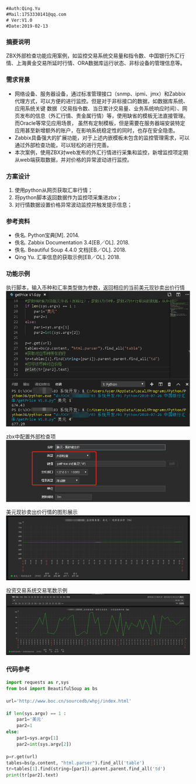 ```shell
#Auth:Qing.Yu
#Mail:1753330141@qq.com
# Ver:V1.0
#Date:2019-02-13
```

### 摘要说明
ZBX外部检查功能应用案例，如监控交易系统交易量和指令数、中国银行外汇行情、上海黄金交易所延时行情、ORA数据库运行状态、非标设备的管理信息等。

### 需求背景
- 网络设备、服务器设备，通过标准管理接口（snmp、ipmi、jmx）和Zabbix代理方式，可以方便的进行监控。但是对于非标接口的数据，如数据库系统、应用系统关键
数据（交易指令数、当日累计交易量、业务系统响应时间）、网页发布的信息（外汇行情、贵金属行情）等，使用缺省的模板无法直接管理。而Oracle等常见应用场景，
虽然有定制模板，但是需要在服务器端安装特定应用甚至新增额外的账户，在影响系统稳定性的同时，也存在安全隐患。
- Zabbix具备强大的扩展功能，对于上述内嵌模板未包含的监控管理需求，可以通过外部检查功能，可以轻松的进行完善。
- 本次案例，使用ZBX对web发布的外汇行情进行采集和监控，新增监控项定期从web端获取数据，并对价格的异常波动进行监控。

### 方案设计
1. 使用python从网页获取汇率行情；
1. 将python脚本返回数据作为监控项采集进zbx；
1. 对行情数据设置价格异常波动监控并触发提示信息；

### 参考资料
- 佚名. Python宝典[M]. 2014.
- 佚名. Zabbix Documentation 3.4[EB／OL]. 2018. 
- 佚名. Beautiful Soup 4.4.0 文档[EB／OL]. 2018. 
- Qing Yu. 汇率信息的获取示例[EB／OL]. 2018. 

### 功能示例
执行脚本，输入币种和汇率类型做为参数，返回相应的当前美元现钞卖出价行情
![示例](https://github.com/QingYu2017/pic/blob/master/21.png)

zbx中配置外部检查项
![示例](https://github.com/QingYu2017/pic/blob/master/22.png)

美元现钞卖出价行情的图形展示
![示例](https://github.com/QingYu2017/pic/blob/master/23.png)

投资交易系统交易笔数示例
![示例](https://github.com/QingYu2017/pic/blob/master/24.png)

### 代码参考
```python
import requests as r,sys
from bs4 import BeautifulSoup as bs

url='http://www.boc.cn/sourcedb/whpj/index.html'

if len(sys.argv) == 1 :
    par1='美元'
    par2=1
else:
    par1=sys.argv[1]
    par2=int(sys.argv[2])

p=r.get(url)
tables=bs(p.content, "html.parser").find_all('table')
tr=tables[1].find(string=[par1]).parent.parent.find_all('td')
print(tr[par2].text)
```
